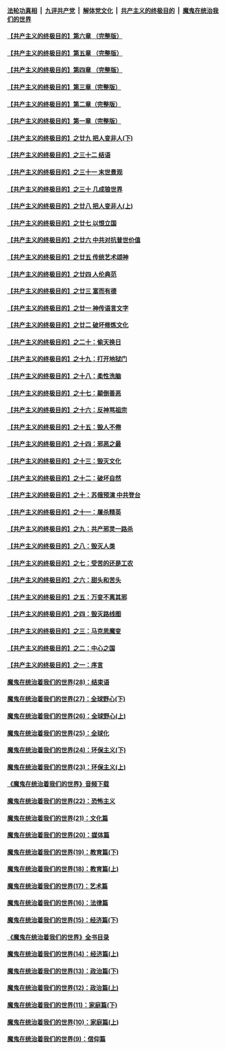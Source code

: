 ####  [法轮功真相](../../../../basic/blob/master/README.md?t=02181239) &nbsp;|&nbsp; [九评共产党](../../../../9ping.md/blob/master/README.md?t=02181239) &nbsp;|&nbsp; [解体党文化](../../../../jtdwh.md/blob/master/README.md?t=02181239)  &nbsp;|&nbsp; [共产主义的终极目的](../../../../gczydzjmd.md/blob/master/README.md?t=02181239) &nbsp;|&nbsp; [魔鬼在统治我们的世界](../../../../mgztzwmdsj.md/blob/master/README.md?t=02181239) 

#### [【共产主义的终极目的】第六章 （完整版）](../pages/nsc422/n11428913.md?t=02181239) 

#### [【共产主义的终极目的】第五章 （完整版）](../pages/nsc422/n11428912.md?t=02181239) 

#### [【共产主义的终极目的】第四章 （完整版）](../pages/nsc422/n11428907.md?t=02181239) 

#### [【共产主义的终极目的】第三章（完整版）](../pages/nsc422/n11428848.md?t=02181239) 

#### [【共产主义的终极目的】第二章（完整版）](../pages/nsc422/n11428831.md?t=02181239) 

#### [【共产主义的终极目的】第一章（完整版）](../pages/nsc422/n11417651.md?t=02181239) 

#### [【共产主义的终极目的】之廿九 把人变非人(下)](../pages/nsc422/n11344140.md?t=02181239) 

#### [【共产主义的终极目的】之三十二 结语](../pages/nsc422/n11360535.md?t=02181239) 

#### [【共产主义的终极目的】之三十一 末世景观](../pages/nsc422/n11351129.md?t=02181239) 

#### [【共产主义的终极目的】之三十 几成狼世界](../pages/nsc422/n11348280.md?t=02181239) 

#### [【共产主义的终极目的】之廿八 把人变非人(上)](../pages/nsc422/n11340492.md?t=02181239) 

#### [【共产主义的终极目的】之廿七 以恨立国](../pages/nsc422/n11336944.md?t=02181239) 

#### [【共产主义的终极目的】之廿六 中共对抗普世价值](../pages/nsc422/n11324785.md?t=02181239) 

#### [【共产主义的终极目的】之廿五 传统艺术颂神](../pages/nsc422/n11296396.md?t=02181239) 

#### [【共产主义的终极目的】之廿四 人伦典范](../pages/nsc422/n11296397.md?t=02181239) 

#### [【共产主义的终极目的】之廿三 富而有德](../pages/nsc422/n11283598.md?t=02181239) 

#### [【共产主义的终极目的】之廿一 神传语言文字](../pages/nsc422/n11263265.md?t=02181239) 

#### [【共产主义的终极目的】之廿二 破坏修炼文化](../pages/nsc422/n11245728.md?t=02181239) 

#### [【共产主义的终极目的】之二十：偷天换日](../pages/nsc422/n11238846.md?t=02181239) 

#### [【共产主义的终极目的】之十九：打开地狱门](../pages/nsc422/n11206376.md?t=02181239) 

#### [【共产主义的终极目的】之十八：柔性洗脑](../pages/nsc422/n11199994.md?t=02181239) 

#### [【共产主义的终极目的】之十七：颠倒善恶](../pages/nsc422/n11179782.md?t=02181239) 

#### [【共产主义的终极目的】之十六：反神骂祖宗](../pages/nsc422/n11166798.md?t=02181239) 

#### [【共产主义的终极目的】之十五：毁人不倦](../pages/nsc422/n11166792.md?t=02181239) 

#### [【共产主义的终极目的】之十四：邪恶之最](../pages/nsc422/n11150249.md?t=02181239) 

#### [【共产主义的终极目的】之十三：毁灭文化](../pages/nsc422/n11135227.md?t=02181239) 

#### [【共产主义的终极目的】之十二：破坏自然](../pages/nsc422/n11135214.md?t=02181239) 

#### [【共产主义的终极目的】之十：苏俄预演 中共登台](../pages/nsc422/n11118424.md?t=02181239) 

#### [【共产主义的终极目的】之十一：屠杀精英](../pages/nsc422/n11118442.md?t=02181239) 

#### [【共产主义的终极目的】之九：共产邪灵一路杀](../pages/nsc422/n11114139.md?t=02181239) 

#### [【共产主义的终极目的】之八：毁灭人类](../pages/nsc422/n11108503.md?t=02181239) 

#### [【共产主义的终极目的】之七：受苦的还是工农](../pages/nsc422/n11101809.md?t=02181239) 

#### [【共产主义的终极目的】之六：甜头和苦头](../pages/nsc422/n11096971.md?t=02181239) 

#### [【共产主义的终极目的】之五：万变不离其邪](../pages/nsc422/n11091285.md?t=02181239) 

#### [【共产主义的终极目的】之四：毁灭路线图](../pages/nsc422/n11086284.md?t=02181239) 

#### [【共产主义的终极目的】之三：马克思魔变](../pages/nsc422/n11061941.md?t=02181239) 

#### [【共产主义的终极目的】之二：中心之国](../pages/nsc422/n11047728.md?t=02181239) 

#### [【共产主义的终极目的】之一：序言](../pages/nsc422/n11086077.md?t=02181239) 

#### [魔鬼在统治着我们的世界(28)：结束语](../pages/nsc422/n10936246.md?t=02181239) 

#### [魔鬼在统治着我们的世界(27)：全球野心(下)](../pages/nsc422/n10928319.md?t=02181239) 

#### [魔鬼在统治着我们的世界(26)：全球野心(上)](../pages/nsc422/n10900318.md?t=02181239) 

#### [魔鬼在统治着我们的世界(25)：全球化](../pages/nsc422/n10788205.md?t=02181239) 

#### [魔鬼在统治着我们的世界(24)：环保主义(下)](../pages/nsc422/n10695307.md?t=02181239) 

#### [魔鬼在统治着我们的世界(23)：环保主义(上)](../pages/nsc422/n10688613.md?t=02181239) 

#### [《魔鬼在统治着我们的世界》音频下载](../pages/nsc422/n10635553.md?t=02181239) 

#### [魔鬼在统治着我们的世界(22)：恐怖主义](../pages/nsc422/n10614727.md?t=02181239) 

#### [魔鬼在统治着我们的世界(21)：文化篇](../pages/nsc422/n10597706.md?t=02181239) 

#### [魔鬼在统治着我们的世界(20)：媒体篇](../pages/nsc422/n10586579.md?t=02181239) 

#### [魔鬼在统治着我们的世界(19)：教育篇(下)](../pages/nsc422/n10564808.md?t=02181239) 

#### [魔鬼在统治着我们的世界(18)：教育篇(上)](../pages/nsc422/n10526970.md?t=02181239) 

#### [魔鬼在统治着我们的世界(17)：艺术篇](../pages/nsc422/n10499093.md?t=02181239) 

#### [魔鬼在统治着我们的世界(16)：法律篇](../pages/nsc422/n10485969.md?t=02181239) 

#### [魔鬼在统治着我们的世界(15)：经济篇(下)](../pages/nsc422/n10469975.md?t=02181239) 

#### [《魔鬼在统治着我们的世界》全书目录](../pages/nsc422/n10464261.md?t=02181239) 

#### [魔鬼在统治着我们的世界(14)：经济篇(上)](../pages/nsc422/n10457370.md?t=02181239) 

#### [魔鬼在统治着我们的世界(13)：政治篇(下)](../pages/nsc422/n10448270.md?t=02181239) 

#### [魔鬼在统治着我们的世界(12)：政治篇(上)](../pages/nsc422/n10444576.md?t=02181239) 

#### [魔鬼在统治着我们的世界(11)：家庭篇(下)](../pages/nsc422/n10440961.md?t=02181239) 

#### [魔鬼在统治着我们的世界(10)：家庭篇(上)](../pages/nsc422/n10435448.md?t=02181239) 

#### [魔鬼在统治着我们的世界(9)：信仰篇](../pages/nsc422/n10432159.md?t=02181239) 

